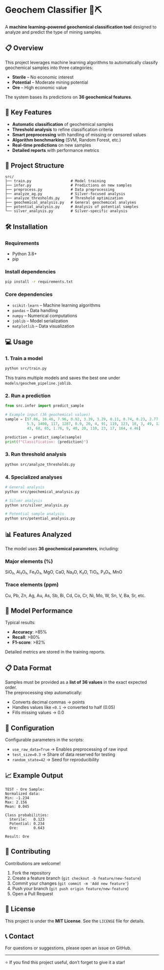 # Geochem Classifier 🧪⛏️

A **machine learning–powered geochemical classification tool** designed to analyze and predict the type of mining samples.

## 📋 Overview

This project leverages machine learning algorithms to automatically classify geochemical samples into three categories:
- **Sterile** – No economic interest
- **Potential** – Moderate mining potential
- **Ore** – High economic value

The system bases its predictions on **36 geochemical features**.

## 🚀 Key Features

- **Automatic classification** of geochemical samples  
- **Threshold analysis** to refine classification criteria  
- **Smart preprocessing** with handling of missing or censored values  
- **Algorithm benchmarking** (SVM, Random Forest, etc.)  
- **Real-time predictions** on new samples  
- **Detailed reports** with performance metrics  

## 📁 Project Structure

```
src/
├── train.py                  # Model training
├── infer.py                  # Predictions on new samples
├── preprocess.py             # Data preprocessing
├── analyze_ag.py             # Silver-focused analysis
├── analyze_thresholds.py     # Threshold optimization
├── geochemical_analysis.py   # General geochemical analyses
├── potential_analysis.py     # Analysis of potential samples
└── silver_analysis.py        # Silver-specific analysis
```

## 🛠️ Installation

### Requirements
- Python 3.8+  
- pip

### Install dependencies
```bash
pip install -r requirements.txt
```

### Core dependencies
- `scikit-learn` – Machine learning algorithms  
- `pandas` – Data handling  
- `numpy` – Numerical computations  
- `joblib` – Model serialization  
- `matplotlib` – Data visualization  

## 💻 Usage

### 1. Train a model
```bash
python src/train.py
```
This trains multiple models and saves the best one under `models/geochem_pipeline.joblib`.

### 2. Run a prediction
```python
from src.infer import predict_sample

# Example input (36 geochemical values)
sample = [57.86, 16.46, 7.96, 0.92, 3.39, 3.29, 0.11, 0.74, 0.23, 2.77,
          5.5, 1400, 117, 1287, 0.9, 20, 4, 91, 119, 123, 10, 3, 49, 12,
          43, 68, 65, 1.76, 9, 40, 20, 110, 23, 17, 164, 4.46]

prediction = predict_sample(sample)
print(f"Classification: {prediction}")
```

### 3. Run threshold analysis
```bash
python src/analyze_thresholds.py
```

### 4. Specialized analyses
```bash
# General analysis
python src/geochemical_analysis.py

# Silver analysis
python src/silver_analysis.py

# Potential sample analysis
python src/potential_analysis.py
```

## 📊 Features Analyzed

The model uses **36 geochemical parameters**, including:

### Major elements (%)
SiO₂, Al₂O₃, Fe₂O₃, MgO, CaO, Na₂O, K₂O, TiO₂, P₂O₅, MnO

### Trace elements (ppm)
Cu, Pb, Zn, Ag, Au, As, Sb, Bi, Cd, Co, Cr, Ni, Mo, W, Sn, V, Ba, Sr, etc.

## 🎯 Model Performance

Typical results:
- **Accuracy**: >85%  
- **Recall**: >80%  
- **F1-score**: >82%  

Detailed metrics are stored in the training reports.

## 📋 Data Format

Samples must be provided as a **list of 36 values** in the exact expected order.  
The preprocessing step automatically:
- Converts decimal commas → points  
- Handles values like `<0.1` → converted to half (0.05)  
- Fills missing values → 0.0  

## 🔧 Configuration

Configurable parameters in the scripts:
- `use_raw_data=True` → Enables preprocessing of raw input  
- `test_size=0.3` → Share of data reserved for testing  
- `random_state=42` → Seed for reproducibility  

## 📈 Example Output

```
TEST - Ore Sample:
Normalized data:
Min: -1.234
Max: 2.156
Mean: 0.045

Class probabilities:
  Sterile:   0.123
  Potential: 0.234
  Ore:       0.643

Result: Ore
```

## 🤝 Contributing

Contributions are welcome!

1. Fork the repository  
2. Create a feature branch (`git checkout -b feature/new-feature`)  
3. Commit your changes (`git commit -m 'Add new feature'`)  
4. Push your branch (`git push origin feature/new-feature`)  
5. Open a Pull Request  

## 📝 License

This project is under the **MIT License**. See the `LICENSE` file for details.

## 📞 Contact

For questions or suggestions, please open an issue on GitHub.

---

⭐ If you find this project useful, don’t forget to give it a star!
